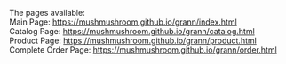 The pages available: <br>
Main Page: https://mushmushroom.github.io/grann/index.html <br>
Catalog Page: https://mushmushroom.github.io/grann/catalog.html <br>
Product Page: https://mushmushroom.github.io/grann/product.html <br>
Complete Order Page: https://mushmushroom.github.io/grann/order.html <br>
